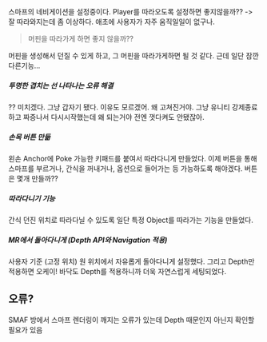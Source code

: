 스마프의 네비게이션을 설정중이다.
Player를 따라오도록 설정하면 좋지않을까??
-> 잘 따라와지는데 좀 이상하다. 애초에 사용자가 자주 움직일일이 없구나.
> 머핀을 따라가게 하면 좋지 않을까??

머핀을 생성해서 던질 수 있게 하고, 그 머핀을 따라가게하면 될 것 같다. 
근데 일단 잠깐 다른기능...

##### 투명한 겹치는 선 나타나는 오류 해결
?? 미치겠다. 그냥 갑자기 됐다. 이유도 모르겠어. 왜 고쳐진거야.
그냥 유니티 강제종료하고 짜증나서 다시시작했는데 왜 되는거야 전엔 껏다켜도 안됐잖아.

##### 손목 버튼 만듦
왼손 Anchor에 Poke 가능한 키패드를 붙여서 따라다니게 만들었다.
이제 버튼을 통해 스마프를 부르거나, 간식을 꺼내거나, 옵션으로 들어가는 등 가능하도록 해야겠다. 버튼은 몇개 만들까??
##### 따라다니기 기능
간식 던진 위치로 따라다닐 수 있도록 일단 특정 Object를 따라가는 기능을 만들었다.
##### MR에서 돌아다니게 (Depth API와 Navigation 적용)
사용자 기준 (고정 위치) 원 위치에서 자유롭게 돌아다니게 설정했다. 그리고 Depth만 적용하면 오케이! 바닥도 Depth를 적용하니까 더욱 자연스럽게 세팅되었다.

## 오류?
SMAF 방에서 스마프 렌더링이 깨지는 오류가 있는데 Depth 때문인지 아닌지 확인할 필요가 있음